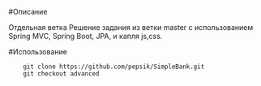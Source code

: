 #Описание

Отдельная ветка
Решение задания из ветки master с использованием Spring MVC, Spring Boot, JPA, и капля js,css.
 
#Использование

        git clone https://github.com/pepsik/SimpleBank.git
        git checkout advanced
